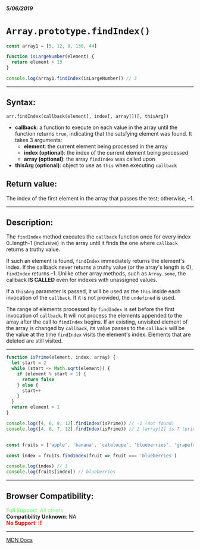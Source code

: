 ##### 5/06/2019
# `Array.prototype.findIndex()`

```js
const array1 = [5, 12, 8, 130, 44]

function isLargeNumber(element) {
  return element > 13
}

console.log(array1.findIndex(isLargeNumber)) // 3
```

---

## Syntax:
`arr.findIndex(callback(element[, index[, array]])[, thisArg])`

* **callback**: a function to execute on each value in the array until the function returns `true`, indicating that the satsfying element was found.  It takes 3 arguments:
  * **element**: the current element being processed in the array
  * **index (optional)**: the index of the current element being processed
  * **array (optional)**: the array `findIndex` was called upon
* **thisArg (optional)**: object to use as `this` when executing `callback`

## Return value:
The index of the first element in the array that passes the test; otherwise, -1.

---

## Description:
The `findIndex` method executes the `callback` function once for every index 0..length-1 (inclusive) in the array until it finds the one where `callback` returns a truthy value.

If such an element is found, `findIndex` immediately returns the element's index.  If the callback never returns a truthy value (or the array's length is 0), `findIndex` returns -1.  Unlike other array methods, such as `Array.some`, the callback **IS CALLED** even for indexes with unassigned values.

If a `thisArg` parameter is passed, it will be used as the `this` inside each invocation of the `callback`.  If it is not provided, the `undefined` is used.

The range of elements processed by `findIndex` is set before the first invocation of `callback`.  It will not process the elements appended to the array after the call to `findIndex` begins.  If an existing, unvisited element of the array is changed by `callback`, its value passes to the `callback` will be the value at the time `findIndex` visits the element's index.  Elements that are deleted are still visited.

---

```js
function isPrime(element, index, array) {
  let start = 2
  while (start <= Math.sqrt(element)) {
    if (element % start < 1) {
      return false
    } else {
      start++
    }
  }
  return element > 1
}

console.log([4, 6, 8, 12].findIndex(isPrime)) // -1 (not found)
console.log([4, 6, 7, 12].findIndex(isPrime)) // 2 (array[2] is 7 (prime))


const fruits = ['apple', 'banana', 'cataloupe', 'blueberries', 'grapefruit']

const index = fruits.findIndex(fruit => fruit === 'blueberries')

console.log(index) // 3
console.log(fruits[index]) // blueberries
```

---

## Browser Compatibility:
<span style="color: lightgreen">**Full Support**: All others</span>  
**Compatibility Unknown**: NA  
<span style="color: red">**No Support**: IE</span>

---

[MDN Docs](https://developer.mozilla.org/en-US/docs/Web/JavaScript/Reference/Global_Objects/Array/findIndex)